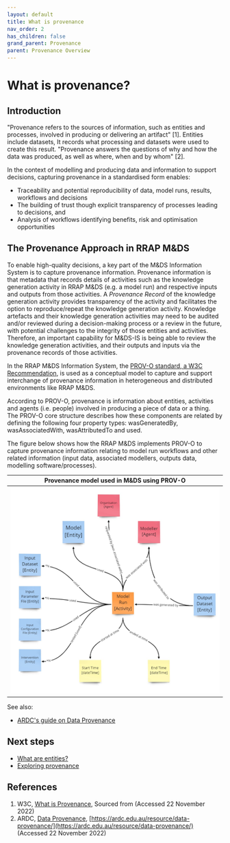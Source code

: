 ```yaml
---
layout: default
title: What is provenance
nav_order: 2
has_children: false
grand_parent: Provenance
parent: Provenance Overview
---
```

# What is provenance?

## Introduction

"Provenance refers to the sources of information, such as entities and processes, involved in producing or delivering an artifact" [1]. Entities include datasets, It records what processing and datasets were used to create this result. "Provenance answers the questions of why and how the data was produced, as well as where, when and by whom" [2]. 

In the context of modelling and producing data and information to support decisions, capturing provenance in a standardised form enables:
* Traceability and potential reproducibility of data, model runs, results, workflows and decisions
* The building of trust though explicit transparency of processes leading to decisions, and
* Analysis of workflows identifying benefits, risk and optimisation opportunities


## The Provenance Approach in RRAP M&DS

To enable high-quality decisions, a key part of the M&DS Information System is to capture provenance information. Provenance information is that metadata that records details of activities such as the knowledge generation activity in RRAP M&DS (e.g. a model run) and respective inputs and outputs from those activities. A *Provenance Record* of the knowledge generation activity provides transparency of the activity and facilitates the option to reproduce/repeat the knowledge generation activity. Knowledge artefacts and their knowledge generation activities may need to be audited and/or reviewed during a decision-making process or a review in the future, with potential challenges to the integrity of those entities and activities. Therefore, an important capability for M&DS-IS is being able to review the knowledge generation activities, and their outputs and inputs via the provenance records of those activities.

In the RRAP M&DS Information System, the [PROV-O standard, a W3C Recommendation](https://www.w3.org/TR/prov-o/), is used as a conceptual model to capture and support interchange of provenance information in heterogeneous and distributed environments like RRAP M&DS. 

According to PROV-O, provenance is information about entities, activities and agents (i.e. people) involved in producing a piece of data or a thing. The PROV-O core structure describes how these components are related by defining the following four property types: wasGeneratedBy, wasAssociatedWith, wasAttributedTo and used. 

The figure below shows how the RRAP M&DS implements PROV-O to capture provenance information relating to model run workflows and other related information (input data, associated modellers, outputs data, modelling software/processes).


| Provenance model used in M&DS using PROV-O |
|:-:|
|<img src="../../../assets/images/provenance/provenance-abstract-model.jpg" alt="drawing" width="600"/>|


See also:
* [ARDC's guide on Data Provenance](https://ardc.edu.au/resource/data-provenance/)

## Next steps

* [What are entities?](./what-are-entities.html)
* [Exploring provenance](../exploring-provenance/) 

## References

1. W3C, [What is Provenance](https://www.w3.org/2005/Incubator/prov/wiki/What_Is_Provenance), Sourced from [](https://www.w3.org/2005/Incubator/prov/wiki/What_Is_Provenance) (Accessed 22 November 2022)
2. ARDC, [Data Provenance](https://ardc.edu.au/resource/data-provenance/), [https://ardc.edu.au/resource/data-provenance/](https://ardc.edu.au/resource/data-provenance/) (Accessed 22 November 2022)
 